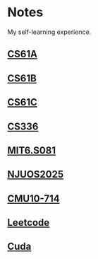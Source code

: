 # Notes

My self-learning experience.

## [CS61A](https://github.com/shaneyale2005/CS61A)

## [CS61B](https://github.com/shaneyale2005/CS61B)

## [CS61C](https://github.com/shaneyale2005/CS61C)

## [CS336](https://github.com/shaneyale2005/CS336)

## [MIT6.S081](https://github.com/shaneyale2005/MIT6.S081)

## [NJUOS2025](https://github.com/shaneyale2005/NJUOS2025)

## [CMU10-714](https://github.com/shaneyale2005/CMU10-714)

## [Leetcode](https://github.com/shaneyale2005/Leetcode)

## [Cuda](https://github.com/shaneyale2005/Cuda)
